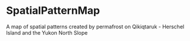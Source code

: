 # SpatialPatternMap
A map of spatial patterns created by permafrost on Qikiqtaruk - Herschel Island and the Yukon North Slope
